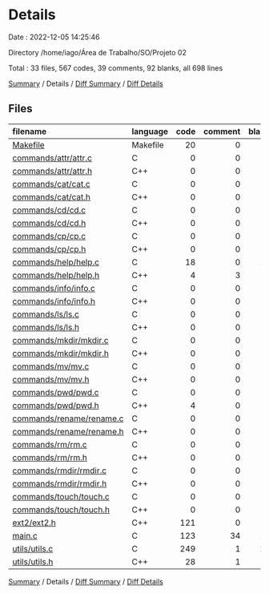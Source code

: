 # Details

Date : 2022-12-05 14:25:46

Directory /home/iago/Área de Trabalho/SO/Projeto 02

Total : 33 files,  567 codes, 39 comments, 92 blanks, all 698 lines

[Summary](results.md) / Details / [Diff Summary](diff.md) / [Diff Details](diff-details.md)

## Files
| filename | language | code | comment | blank | total |
| :--- | :--- | ---: | ---: | ---: | ---: |
| [Makefile](/Makefile) | Makefile | 20 | 0 | 1 | 21 |
| [commands/attr/attr.c](/commands/attr/attr.c) | C | 0 | 0 | 1 | 1 |
| [commands/attr/attr.h](/commands/attr/attr.h) | C++ | 0 | 0 | 1 | 1 |
| [commands/cat/cat.c](/commands/cat/cat.c) | C | 0 | 0 | 1 | 1 |
| [commands/cat/cat.h](/commands/cat/cat.h) | C++ | 0 | 0 | 1 | 1 |
| [commands/cd/cd.c](/commands/cd/cd.c) | C | 0 | 0 | 1 | 1 |
| [commands/cd/cd.h](/commands/cd/cd.h) | C++ | 0 | 0 | 1 | 1 |
| [commands/cp/cp.c](/commands/cp/cp.c) | C | 0 | 0 | 1 | 1 |
| [commands/cp/cp.h](/commands/cp/cp.h) | C++ | 0 | 0 | 1 | 1 |
| [commands/help/help.c](/commands/help/help.c) | C | 18 | 0 | 15 | 33 |
| [commands/help/help.h](/commands/help/help.h) | C++ | 4 | 3 | 2 | 9 |
| [commands/info/info.c](/commands/info/info.c) | C | 0 | 0 | 1 | 1 |
| [commands/info/info.h](/commands/info/info.h) | C++ | 0 | 0 | 1 | 1 |
| [commands/ls/ls.c](/commands/ls/ls.c) | C | 0 | 0 | 1 | 1 |
| [commands/ls/ls.h](/commands/ls/ls.h) | C++ | 0 | 0 | 1 | 1 |
| [commands/mkdir/mkdir.c](/commands/mkdir/mkdir.c) | C | 0 | 0 | 1 | 1 |
| [commands/mkdir/mkdir.h](/commands/mkdir/mkdir.h) | C++ | 0 | 0 | 1 | 1 |
| [commands/mv/mv.c](/commands/mv/mv.c) | C | 0 | 0 | 1 | 1 |
| [commands/mv/mv.h](/commands/mv/mv.h) | C++ | 0 | 0 | 1 | 1 |
| [commands/pwd/pwd.c](/commands/pwd/pwd.c) | C | 0 | 0 | 1 | 1 |
| [commands/pwd/pwd.h](/commands/pwd/pwd.h) | C++ | 4 | 0 | 1 | 5 |
| [commands/rename/rename.c](/commands/rename/rename.c) | C | 0 | 0 | 1 | 1 |
| [commands/rename/rename.h](/commands/rename/rename.h) | C++ | 0 | 0 | 1 | 1 |
| [commands/rm/rm.c](/commands/rm/rm.c) | C | 0 | 0 | 1 | 1 |
| [commands/rm/rm.h](/commands/rm/rm.h) | C++ | 0 | 0 | 1 | 1 |
| [commands/rmdir/rmdir.c](/commands/rmdir/rmdir.c) | C | 0 | 0 | 1 | 1 |
| [commands/rmdir/rmdir.h](/commands/rmdir/rmdir.h) | C++ | 0 | 0 | 1 | 1 |
| [commands/touch/touch.c](/commands/touch/touch.c) | C | 0 | 0 | 1 | 1 |
| [commands/touch/touch.h](/commands/touch/touch.h) | C++ | 0 | 0 | 1 | 1 |
| [ext2/ext2.h](/ext2/ext2.h) | C++ | 121 | 0 | 5 | 126 |
| [main.c](/main.c) | C | 123 | 34 | 17 | 174 |
| [utils/utils.c](/utils/utils.c) | C | 249 | 1 | 21 | 271 |
| [utils/utils.h](/utils/utils.h) | C++ | 28 | 1 | 5 | 34 |

[Summary](results.md) / Details / [Diff Summary](diff.md) / [Diff Details](diff-details.md)